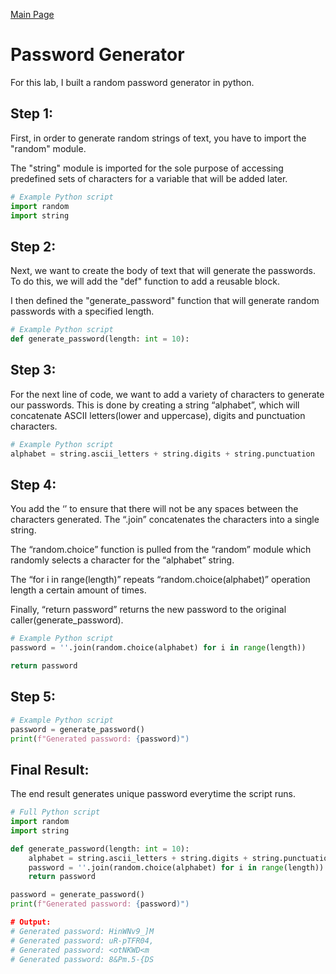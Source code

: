 [Main Page](https://github.com/davidj778/davidj778)

# Password Generator

For this lab, I built a random password generator in python. 

## Step 1:
First, in order to generate random strings of text, you have to import the "random" module. 

The "string" module is imported for the sole purpose of accessing predefined sets of characters for a variable that will be added later.
```python
# Example Python script
import random
import string
```

## Step 2:
Next, we want to create the body of text that will generate the passwords. To do this, we will add the "def" function to add a reusable block. 

I then defined the "generate_password" function that will generate random passwords with a specified length.
```python
# Example Python script
def generate_password(length: int = 10):
```

## Step 3:
For the next line of code, we want to add a variety of characters to generate our passwords. This is done by creating a string “alphabet”, which will concatenate ASCII letters(lower and uppercase), digits and punctuation characters.
```python
# Example Python script
alphabet = string.ascii_letters + string.digits + string.punctuation
```

## Step 4:
You add the ‘’ to ensure that there will not be any spaces between the characters generated. The “.join” concatenates the characters into a single string.

The “random.choice” function is pulled from the “random” module which randomly selects a character for the “alphabet” string.

The “for i in range(length)” repeats “random.choice(alphabet)” operation length a certain amount of times.

Finally, “return password” returns the new password to the original caller(generate_password).
```python
# Example Python script
password = ''.join(random.choice(alphabet) for i in range(length))

return password
```

## Step 5:
```python
# Example Python script
password = generate_password()
print(f"Generated password: {password)")
```

## Final Result:
The end result generates unique password everytime the script runs.
```python
# Full Python script
import random
import string

def generate_password(length: int = 10):
    alphabet = string.ascii_letters + string.digits + string.punctuation
    password = ''.join(random.choice(alphabet) for i in range(length))
    return password

password = generate_password()
print(f"Generated password: {password)")

# Output:
# Generated password: HinWNv9_]M
# Generated password: uR-pTFR04,
# Generated password: <otNKWD<m
# Generated password: 8&Pm.5-{DS
```


